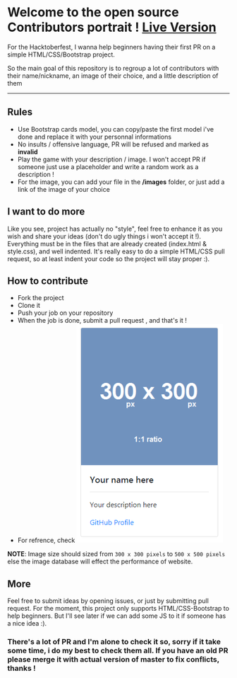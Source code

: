 # Welcome to the open source Contributors portrait ! [Live Version](https://mattcrl.github.io/Contributors-portraits/index.html)

For the Hacktoberfest, I wanna help beginners having their first PR on a simple HTML/CSS/Bootstrap project.

So the main goal of this repository is to regroup a lot of contributors with their name/nickname, an image of their choice, and a little description of them

-----
## Rules
- Use Bootstrap cards model, you can copy/paste the first model i've done and replace it with your personnal informations
- No insults / offensive language, PR will be refused and marked as **invalid**
- Play the game with your description / image. I won't accept PR if someone just use a placeholder and write a random work as a description !
- For the image, you can add your file in the **/images** folder, or just add a link of the image of your choice

## I want to do more
Like you see, project has actually no "style", feel free to enhance it as you wish and share your ideas (don't do ugly things i won't accept it !). Everything must be in the files that are already created (index.html & style.css), and well indented.
It's really easy to do a simple HTML/CSS pull request, so at least indent your code so the project will stay proper :).

## How to contribute
- Fork the project
- Clone it
- Push your job on your repository
- When the job is done, submit a pull request , and that's it !
- For refrence, check ![Card sample image](/images/sample.png)

**NOTE**: Image size should sized from `300 x 300 pixels` to `500 x 500 pixels` else the image database will effect the performance of website.

## More
Feel free to submit ideas by opening issues, or just by submitting pull request. For the moment, this project only supports HTML/CSS-Bootstrap to help beginners. But I'll see later if we can add some JS to it if someone has a nice idea :).

### There's a lot of PR and I'm alone to check it so, sorry if it take some time, i do my best to check them all. If you have an old PR please merge it with actual version of master to fix conflicts, thanks !
